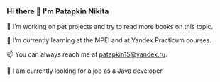 ### Hi there 👋 I'm Patapkin Nikita


🔭 I’m working on pet projects and try to read more books on this topic.

🌱 I’m currently learning at the MPEI and at Yandex.Practicum courses.

📫 You can always reach me at patapkin15@yandex.ru.

:eyes: I am currently looking for a job as a Java developer.

